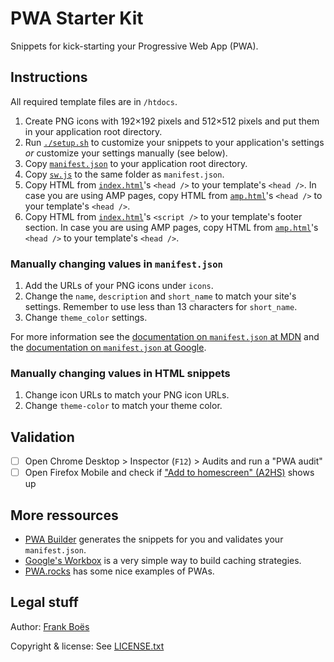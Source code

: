 PWA Starter Kit
===============

Snippets for kick-starting your Progressive Web App (PWA).

Instructions
------------

All required template files are in `/htdocs`.

1. Create PNG icons with 192×192 pixels and 512×512 pixels and put them in your application root directory.
1. Run [`./setup.sh`](setup.sh) to customize your snippets to your application's settings _or_ customize your settings manually (see below).
1. Copy [`manifest.json`](htdocs/manifest.json) to your application root directory.
1. Copy [`sw.js`](htdocs/sw.js) to the same folder as `manifest.json`.
1. Copy HTML from [`index.html`](htdocs/index.html)'s `<head />` to your template's `<head />`. In case you are using AMP pages, copy HTML from [`amp.html`](htdocs/amp.html)'s `<head />` to your template's `<head />`.
1. Copy HTML from [`index.html`](htdocs/index.html)'s `<script />` to your template's footer section. In case you are using AMP pages, copy HTML from [`amp.html`](htdocs/amp.html)'s `<head />` to your template's `<head />`.

### Manually changing values in `manifest.json`

1. Add the URLs of your PNG icons under `icons`.
1. Change the `name`, `description` and `short_name` to match your site's settings. Remember to use less than 13 characters for `short_name`.
1. Change `theme_color` settings.

For more information see the [documentation on `manifest.json` at MDN](https://developer.mozilla.org/en-US/docs/Web/Manifest) and the [documentation on `manifest.json` at Google](https://developers.google.com/web/fundamentals/web-app-manifest/).

### Manually changing values in HTML snippets

1. Change icon URLs to match your PNG icon URLs.
1. Change `theme-color` to match your theme color.

Validation
----------

* [ ] Open Chrome Desktop > Inspector (`F12`) > Audits and run a "PWA audit"
* [ ] Open Firefox Mobile and check if ["Add to homescreen" (A2HS)](https://developer.mozilla.org/en-US/docs/Web/Apps/Progressive/Add_to_home_screen) shows up

More ressources
---------------

* [PWA Builder](https://www.pwabuilder.com/) generates the snippets for you and validates your `manifest.json`.
* [Google's Workbox](https://developers.google.com/web/tools/workbox/) is a very simple way to build caching strategies.
* [PWA.rocks](https://pwa.rocks/) has some nice examples of PWAs.

Legal stuff
-----------

Author: [Frank Boës](http://3960.org)

Copyright & license: See [LICENSE.txt](LICENSE.txt)
